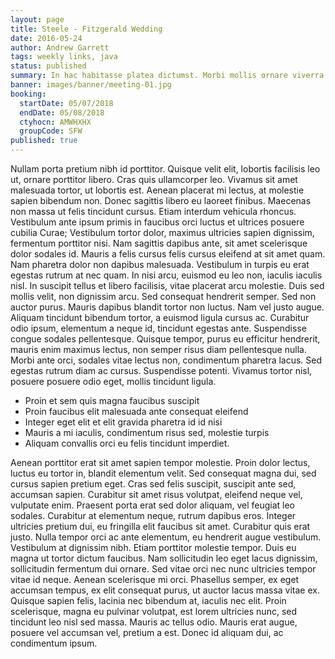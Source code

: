 ```yaml
---
layout: page
title: Steele - Fitzgerald Wedding
date: 2016-05-24
author: Andrew Garrett
tags: weekly links, java
status: published
summary: In hac habitasse platea dictumst. Morbi mollis ornare viverra.
banner: images/banner/meeting-01.jpg
booking:
  startDate: 05/07/2018
  endDate: 05/08/2018
  ctyhocn: AMWHXHX
  groupCode: SFW
published: true
---
```

Nullam porta pretium nibh id porttitor. Quisque velit elit, lobortis facilisis leo ut, ornare porttitor libero. Cras quis ullamcorper leo. Vivamus sit amet malesuada tortor, ut lobortis est. Aenean placerat mi lectus, at molestie sapien bibendum non. Donec sagittis libero eu laoreet finibus. Maecenas non massa ut felis tincidunt cursus. Etiam interdum vehicula rhoncus. Vestibulum ante ipsum primis in faucibus orci luctus et ultrices posuere cubilia Curae; Vestibulum tortor dolor, maximus ultricies sapien dignissim, fermentum porttitor nisi. Nam sagittis dapibus ante, sit amet scelerisque dolor sodales id. Mauris a felis cursus felis cursus eleifend at sit amet quam. Nam pharetra dolor non dapibus malesuada.
Vestibulum in turpis eu erat egestas rutrum at nec quam. In nisi arcu, euismod eu leo non, iaculis iaculis nisl. In suscipit tellus et libero facilisis, vitae placerat arcu molestie. Duis sed mollis velit, non dignissim arcu. Sed consequat hendrerit semper. Sed non auctor purus. Mauris dapibus blandit tortor non luctus. Nam vel justo augue. Aliquam tincidunt bibendum tortor, a euismod ligula cursus ac. Curabitur odio ipsum, elementum a neque id, tincidunt egestas ante. Suspendisse congue sodales pellentesque. Quisque tempor, purus eu efficitur hendrerit, mauris enim maximus lectus, non semper risus diam pellentesque nulla. Morbi ante orci, sodales vitae lectus non, condimentum pharetra lacus. Sed egestas rutrum diam ac cursus. Suspendisse potenti. Vivamus tortor nisl, posuere posuere odio eget, mollis tincidunt ligula.

* Proin et sem quis magna faucibus suscipit
* Proin faucibus elit malesuada ante consequat eleifend
* Integer eget elit et elit gravida pharetra id id nisi
* Mauris a mi iaculis, condimentum risus sed, molestie turpis
* Aliquam convallis orci eu felis tincidunt imperdiet.

Aenean porttitor erat sit amet sapien tempor molestie. Proin dolor lectus, luctus eu tortor in, blandit elementum velit. Sed consequat magna dui, sed cursus sapien pretium eget. Cras sed felis suscipit, suscipit ante sed, accumsan sapien. Curabitur sit amet risus volutpat, eleifend neque vel, vulputate enim. Praesent porta erat sed dolor aliquam, vel feugiat leo sodales. Curabitur at elementum neque, rutrum dapibus eros. Integer ultricies pretium dui, eu fringilla elit faucibus sit amet.
Curabitur quis erat justo. Nulla tempor orci ac ante elementum, eu hendrerit augue vestibulum. Vestibulum at dignissim nibh. Etiam porttitor molestie tempor. Duis eu magna ut tortor dictum faucibus. Nam sollicitudin leo eget lacus dignissim, sollicitudin fermentum dui ornare. Sed vitae orci nec nunc ultricies tempor vitae id neque. Aenean scelerisque mi orci. Phasellus semper, ex eget accumsan tempus, ex elit consequat purus, ut auctor lacus massa vitae ex. Quisque sapien felis, lacinia nec bibendum at, iaculis nec elit. Proin scelerisque, magna eu pulvinar volutpat, est lorem ultricies nunc, sed tincidunt leo nisl sed massa. Mauris ac tellus odio. Mauris erat augue, posuere vel accumsan vel, pretium a est. Donec id aliquam dui, ac condimentum ipsum.

